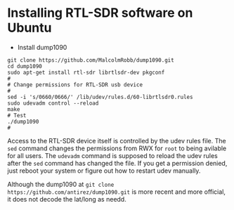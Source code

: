 # Installing RTL-SDR software on Ubuntu

* Install dump1090
```
git clone https://github.com/MalcolmRobb/dump1090.git
cd dump1090
sudo apt-get install rtl-sdr librtlsdr-dev pkgconf
#
# Change permissions for RTL-SDR usb device
#
sed -i 's/0660/0666/' /lib/udev/rules.d/60-librtlsdr0.rules
sudo udevadm control --reload
make
# Test
./dump1090
#
```

Access to the RTL-SDR device itself is controlled by the udev rules
file. The `sed` command changes the permissions from RWX for `root` to
being avilable for all users. The `udevadm` command is supposed to
reload the udev rules after the `sed` command has changed the file. If
you get a permission denied, just reboot your system or figure out how
to restart udev manually.

Although the dump1090 at `git clone https://github.com/antirez/dump1090.git` is more recent and more official, it does not decode the lat/long as needd.

